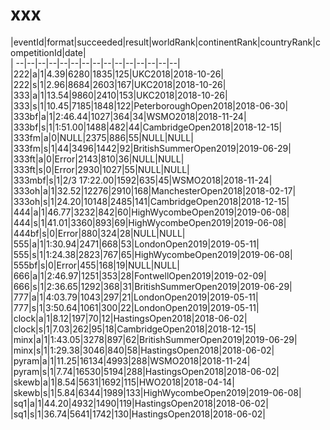 # xxx


|eventId|format|succeeded|result|worldRank|continentRank|countryRank|competitionId|date|  
|	--|--|--|--|--|--|--|--|--|--|--|--|--|--|--|  
|222|a|1|4.39|6280|1835|125|UKC2018|2018-10-26|  
|222|s|1|2.96|8684|2603|167|UKC2018|2018-10-26|  
|333|a|1|13.54|9860|2410|153|UKC2018|2018-10-26|  
|333|s|1|10.45|7185|1848|122|PeterboroughOpen2018|2018-06-30|  
|333bf|a|1|2:46.44|1027|364|34|WSMO2018|2018-11-24|  
|333bf|s|1|1:51.00|1488|482|44|CambridgeOpen2018|2018-12-15|  
|333fm|a|0|NULL|2375|886|55|NULL|NULL|  
|333fm|s|1|44|3496|1442|92|BritishSummerOpen2019|2019-06-29|  
|333ft|a|0|Error|2143|810|36|NULL|NULL|  
|333ft|s|0|Error|2930|1027|55|NULL|NULL|  
|333mbf|s|1|2/3 17:22.00|1592|635|45|WSMO2018|2018-11-24|  
|333oh|a|1|32.52|12276|2910|168|ManchesterOpen2018|2018-02-17|  
|333oh|s|1|24.20|10148|2485|141|CambridgeOpen2018|2018-12-15|  
|444|a|1|46.77|3232|842|60|HighWycombeOpen2019|2019-06-08|  
|444|s|1|41.01|3360|893|69|HighWycombeOpen2019|2019-06-08|  
|444bf|s|0|Error|880|324|28|NULL|NULL|  
|555|a|1|1:30.94|2471|668|53|LondonOpen2019|2019-05-11|  
|555|s|1|1:24.38|2823|767|65|HighWycombeOpen2019|2019-06-08|  
|555bf|s|0|Error|455|168|19|NULL|NULL|  
|666|a|1|2:46.97|1251|353|28|FontwellOpen2019|2019-02-09|  
|666|s|1|2:36.65|1292|368|31|BritishSummerOpen2019|2019-06-29|  
|777|a|1|4:03.79|1043|297|21|LondonOpen2019|2019-05-11|  
|777|s|1|3:50.64|1061|300|22|LondonOpen2019|2019-05-11|  
|clock|a|1|8.12|197|70|12|HastingsOpen2018|2018-06-02|  
|clock|s|1|7.03|262|95|18|CambridgeOpen2018|2018-12-15|  
|minx|a|1|1:43.05|3278|897|62|BritishSummerOpen2019|2019-06-29|  
|minx|s|1|1:29.38|3046|840|58|HastingsOpen2018|2018-06-02|  
|pyram|a|1|11.25|16134|4993|288|WSMO2018|2018-11-24|  
|pyram|s|1|7.74|16530|5194|288|HastingsOpen2018|2018-06-02|  
|skewb|a|1|8.54|5631|1692|115|HWO2018|2018-04-14|  
|skewb|s|1|5.84|6344|1989|133|HighWycombeOpen2019|2019-06-08|  
|sq1|a|1|44.20|4932|1490|119|HastingsOpen2018|2018-06-02|  
|sq1|s|1|36.74|5641|1742|130|HastingsOpen2018|2018-06-02|  
